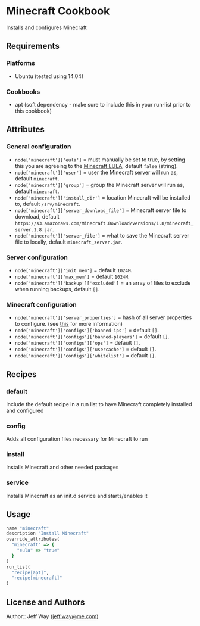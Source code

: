 Minecraft Cookbook
============
Installs and configures Minecraft
 
Requirements
------------
### Platforms
- Ubuntu (tested using 14.04)

### Cookbooks
- apt (soft dependency - make sure to include this in your run-list prior to this cookbook)

Attributes
----------

### General configuration
- `node['minecraft']['eula']` = must manually be set to true, by setting this you are agreeing to the [Minecraft EULA](https://account.mojang.com/documents/minecraft_eula), default `false` (string).
- `node['minecraft']['user']` = user the Minecraft server will run as, default `minecraft`.
- `node['minecraft']['group']` = group the Minecraft server will run as, default `minecraft`.
- `node['minecraft']['install_dir']` = location Minecraft will be installed to, default `/srv/minecraft`.
- `node['minecraft']['server_download_file']` = Minecraft server file to download, default `https://s3.amazonaws.com/Minecraft.Download/versions/1.8/minecraft_server.1.8.jar`.
- `node['minecraft']['server_file']` = what to save the Minecraft server file to locally, default `minecraft_server.jar`.

### Server configuration
- `node['minecraft']['init_mem']` = default `1024M`.
- `node['minecraft']['max_mem']` = default `1024M`.
- `node['minecraft']['backup']['excluded']` = an array of files to exclude when running backups, default `[]`.

### Minecraft configuration
- `node['minecraft']['server_properties']` = hash of all server properties to configure. (see [this](http://minecraft.gamepedia.com/Server.properties) for more information)
- `node['minecraft']['configs']['banned-ips']` = default `[]`.
- `node['minecraft']['configs']['banned-players']` = default `[]`.
- `node['minecraft']['configs']['ops']` = default `[]`.
- `node['minecraft']['configs']['usercache']` = default `[]`.
- `node['minecraft']['configs']['whitelist']` = default `[]`.


Recipes
-------
### default
Include the default recipe in a run list to have Minecraft completely installed and configured

### config
Adds all configuration files necessary for Minecraft to run

### install
Installs Minecraft and other needed packages

### service
Installs Minecraft as an init.d service and starts/enables it

Usage
-----

```ruby
name "minecraft"
description "Install Minecraft"
override_attributes(
  "minecraft" => {
    "eula" => "true"
  }
)
run_list(
  "recipe[apt]",
  "recipe[minecraft]"
)
```

## License and Authors

Author:: Jeff Way (<jeff.way@me.com>)
